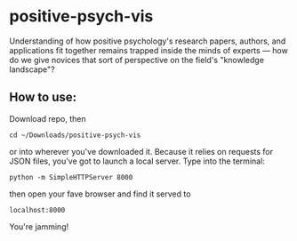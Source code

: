# positive-psych-vis
Understanding of how positive psychology's research papers, authors, and applications fit together remains trapped inside the minds of experts — how do we give novices that sort of perspective on the field's "knowledge landscape"?

## How to use:
Download repo, then 
```
cd ~/Downloads/positive-psych-vis
```
or into wherever you've downloaded it.
Because it relies on requests for JSON files, you've got to launch a local server. Type into the terminal:
```
python -m SimpleHTTPServer 8000
```
then open your fave browser and find it served to
```
localhost:8000
```
You're jamming!
